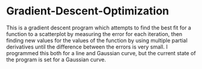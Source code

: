 # Gradient-Descent-Optimization
This is a gradient descent program which attempts to find the best fit for a function to a scatterplot by measuring the error for each iteration, then finding new values for the values of the function by using multiple partial derivatives until the difference between the errors is very small. I programmed this both for a line and Gaussian curve, but the current state of the program is set for a Gaussian curve.
